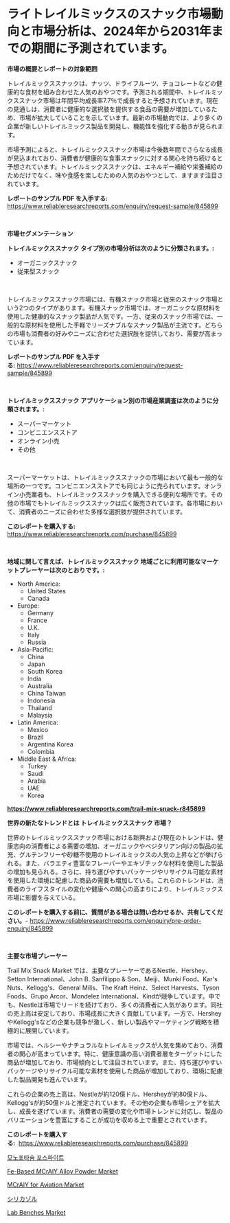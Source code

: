 <p><h1>ライトレイルミックスのスナック市場動向と市場分析は、2024年から2031年までの期間に予測されています。</h1></p><p><strong>市場の概要とレポートの対象範囲</strong></p>
<p><p>トレイルミックススナックは、ナッツ、ドライフルーツ、チョコレートなどの健康的な食材を組み合わせた人気のおやつです。予測される期間中、トレイルミックススナック市場は年間平均成長率7.7％で成長すると予想されています。現在の見通しは、消費者に健康的な選択肢を提供する食品の需要が増加しているため、市場が拡大していることを示しています。最新の市場動向では、より多くの企業が新しいトレイルミックス製品を開発し、機能性を強化する動きが見られます。</p><p>市場予測によると、トレイルミックススナック市場は今後数年間でさらなる成長が見込まれており、消費者が健康的な食事スナックに対する関心を持ち続けると予想されています。トレイルミックススナックは、エネルギー補給や栄養補給のためだけでなく、味や食感を楽しむための人気のおやつとして、ますます注目されています。</p></p>
<p><strong>レポートのサンプル PDF を入手する:</strong> <a href="https://www.reliableresearchreports.com/enquiry/request-sample/845899">https://www.reliableresearchreports.com/enquiry/request-sample/845899</a></p>
<p>&nbsp;</p>
<p><strong>市場セグメンテーション</strong></p>
<p><strong>トレイルミックススナック タイプ別の市場分析は次のように分類されます。:</strong></p>
<p><ul><li>オーガニックスナック</li><li>従来型スナック</li></ul></p>
<p>&nbsp;</p>
<p><p>トレイルミックススナック市場には、有機スナック市場と従来のスナック市場という2つのタイプがあります。有機スナック市場では、オーガニックな原材料を使用した健康的なスナック製品が人気です。一方、従来のスナック市場では、一般的な原材料を使用した手軽でリーズナブルなスナック製品が主流です。どちらの市場も消費者の好みやニーズに合わせた選択肢を提供しており、需要が高まっています。</p></p>
<p><strong>レポートのサンプル PDF を入手する:</strong>&nbsp;<a href="https://www.reliableresearchreports.com/enquiry/request-sample/845899">https://www.reliableresearchreports.com/enquiry/request-sample/845899</a></p>
<p>&nbsp;</p>
<p><strong> トレイルミックススナック アプリケーション別の市場産業調査は次のように分類されます。:</strong></p>
<p><ul><li>スーパーマーケット</li><li>コンビニエンスストア</li><li>オンライン小売</li><li>その他</li></ul></p>
<p>&nbsp;</p>
<p><p>スーパーマーケットは、トレイルミックススナックの市場において最も一般的な場所の一つです。コンビニエンスストアでも同じように売られています。オンライン小売業者も、トレイルミックススナックを購入できる便利な場所です。その他の市場でもトレイルミックススナックは広く販売されています。各市場において、消費者のニーズに合わせた多様な選択肢が提供されています。</p></p>
<p><strong>このレポートを購入する:</strong>&nbsp; <a href="https://www.reliableresearchreports.com/purchase/845899">https://www.reliableresearchreports.com/purchase/845899</a></p>
<p>&nbsp;</p>
<p><strong>地域に関して言えば、トレイルミックススナック 地域ごとに利用可能なマーケットプレーヤーは次のとおりです。:</strong></p>
<p><ul>
    <li>
        North America:
        <ul>
            <li>United States</li>
            <li>Canada</li>
        </ul>
    </li>
    <li>
        Europe:
        <ul>
            <li>Germany</li>
            <li>France</li>
            <li>U.K.</li>
            <li>Italy</li>
            <li>Russia</li>
        </ul>
    </li>
    <li>
        Asia-Pacific:
        <ul>
            <li>China</li>
            <li>Japan</li>
            <li>South Korea</li>
            <li>India</li>
            <li>Australia</li>
            <li>China Taiwan</li>
            <li>Indonesia</li>
            <li>Thailand</li>
            <li>Malaysia</li>
        </ul>
    </li>
    <li>
        Latin America:
        <ul>
            <li>Mexico</li>
            <li>Brazil</li>
            <li>Argentina Korea</li>
            <li>Colombia</li>
        </ul>
    </li>
    <li>
        Middle East & Africa:
        <ul>
            <li>Turkey</li>
            <li>Saudi</li>
            <li>Arabia</li>
            <li>UAE</li>
            <li>Korea</li>
        </ul>
    </li>
    </ul></p>
<p><strong><a href="https://www.reliableresearchreports.com/trail-mix-snack-r845899">https://www.reliableresearchreports.com/trail-mix-snack-r845899</a></strong>&nbsp;</p>
<p><strong>世界の新たなトレンドとは トレイルミックススナック 市場？</strong></p>
<p><p>世界のトレイルミックススナック市場における新興および現在のトレンドは、健康志向の消費者による需要の増加、オーガニックやベジタリアン向けの製品の拡充、グルテンフリーや砂糖不使用のトレイルミックスの人気の上昇などが挙げられる。また、バラエティ豊富なフレーバーやエキゾチックな材料を使用した製品の増加も見られる。さらに、持ち運びやすいパッケージやリサイクル可能な素材を使用した環境に配慮した商品の需要も増加している。これらのトレンドは、消費者のライフスタイルの変化や健康への関心の高まりにより、トレイルミックス市場に影響を与えている。</p></p>
<p><strong>このレポートを購入する前に、質問がある場合は問い合わせるか、共有してください。</strong>- <a href="https://www.reliableresearchreports.com/enquiry/pre-order-enquiry/845899">https://www.reliableresearchreports.com/enquiry/pre-order-enquiry/845899</a></p>
<p>&nbsp;</p>
<p><strong>主要な市場プレーヤー</strong></p>
<p><p>Trail Mix Snack Market では、主要なプレーヤーであるNestle、Hershey、Setton International、John B. Sanfilippo & Son、Meiji、Munki Food、Kar's Nuts、Kellogg's、General Mills、The Kraft Heinz、Select Harvests、Tyson Foods、Grupo Arcor、Mondelez International、Kindが競争しています。中でも、Nestleは市場でリードを続けており、多くの消費者に人気があります。同社の売上高は安定しており、市場成長に大きく貢献しています。一方で、HersheyやKellogg'sなどの企業も競争が激しく、新しい製品やマーケティング戦略を積極的に展開しています。</p><p>市場では、ヘルシーやナチュラルなトレイルミックスが人気を集めており、消費者の関心が高まっています。特に、健康意識の高い消費者層をターゲットにした商品が増加しており、市場傾向として注目されています。また、持ち運びやすいパッケージやリサイクル可能な素材を使用した商品が増加しており、環境に配慮した製品開発も進んでいます。</p><p>これらの企業の売上高は、Nestleが約120億ドル、Hersheyが約80億ドル、Kellogg'sが約50億ドルと推定されています。その他の企業も市場シェアを拡大し、成長を遂げています。消費者の需要の変化や市場トレンドに対応し、製品のバリエーションを豊富にすることが成功を収める上で重要とされています。</p></p>
<p><strong>このレポートを購入する:</strong>&nbsp;&nbsp;<a href="https://www.reliableresearchreports.com/purchase/845899">https://www.reliableresearchreports.com/purchase/845899</a></p>
<p><p><a href="https://github.com/novabrown3/Market-Research-Report-List-1/blob/main/478139441636.md">모노포타슘 포스파이트</a></p><p><a href="https://issuu.com/reportprime-2/docs/fe-based-mcraly-alloy-powder-market-size-2030.pptx">Fe-Based MCrAlY Alloy Powder Market</a></p><p><a href="https://issuu.com/reportprime-2/docs/mcraly-for-aviation-market-size-2030.pptx">MCrAlY for Aviation Market</a></p><p><a href="https://github.com/Fatimaklein1/Market-Research-Report-List-1/blob/main/604606745735.md">シリカゾル</a></p><p><a href="https://view.publitas.com/reportprime-1/lab-benches-market-size-and-market-trends-complete-industry-overview-2024-to-2031/">Lab Benches Market</a></p></p>